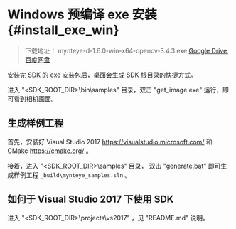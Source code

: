 # Windows 预编译 exe 安装 {#install_exe_win}

> 下载地址： mynteye-d-1.6.0-win-x64-opencv-3.4.3.exe [Google Drive](https://drive.google.com/open?id=1IP2kcnpOIWg5wQFhuMIdcToVlWUf0WD2), [百度网盘](https://pan.baidu.com/s/1zKVF4e85zrAq5-cClXnIKQ)

安装完 SDK 的 exe 安装包后，桌面会生成 SDK 根目录的快捷方式。

进入 "<SDK_ROOT_DIR>\bin\samples" 目录，双击 "get_image.exe" 运行，即可看到相机画面。

## 生成样例工程

首先，安装好 Visual Studio 2017 <https://visualstudio.microsoft.com/> 和 CMake <https://cmake.org/> 。

接着，进入 "<SDK_ROOT_DIR>\samples" 目录， 双击 "generate.bat" 即可生成样例工程 `_build\mynteye_samples.sln` 。

## 如何于 Visual Studio 2017 下使用 SDK

进入 "<SDK_ROOT_DIR>\projects\vs2017" ，见 "README.md" 说明。
